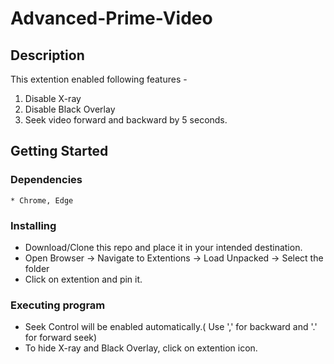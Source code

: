 # Advanced-Prime-Video


## Description

This extention enabled following features - 
1) Disable X-ray
2) Disable Black Overlay
3) Seek video forward and backward by 5 seconds.

## Getting Started

### Dependencies

	* Chrome, Edge


### Installing

* Download/Clone this repo and place it in your intended destination.
* Open Browser -> Navigate to Extentions -> Load Unpacked -> Select the folder
* Click on extention and pin it.

### Executing program

* Seek Control will be enabled automatically.( Use ',' for backward and '.' for forward seek)
* To hide X-ray and Black Overlay, click on extention icon.


